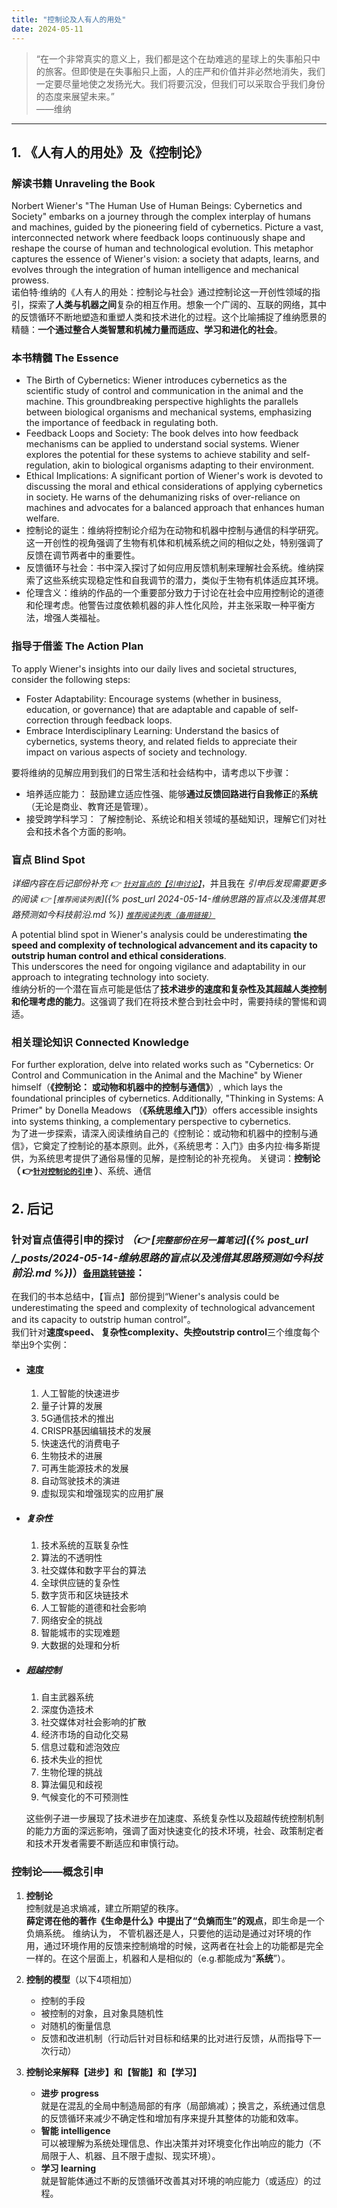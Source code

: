 ```yaml
---
title: "控制论及人有人的用处"
date: 2024-05-11
---
```


> “在一个非常真实的意义上，我们都是这个在劫难逃的星球上的失事船只中的旅客。但即使是在失事船只上面，人的庄严和价值并非必然地消失，我们一定要尽量地使之发扬光大。我们将要沉没，但我们可以采取合乎我们身份的态度来展望未来。”   
> ——维纳

---
## 1. 《人有人的用处》及《控制论》	  

### 解读书籍 Unraveling the Book
Norbert Wiener's "The Human Use of Human Beings: Cybernetics and Society" embarks on a journey through the complex interplay of humans and machines, guided by the pioneering field of cybernetics. Picture a vast, interconnected network where feedback loops continuously shape and reshape the course of human and technological evolution. This metaphor captures the essence of Wiener's vision: a society that adapts, learns, and evolves through the integration of human intelligence and mechanical prowess.  
诺伯特·维纳的《人有人的用处：控制论与社会》通过控制论这一开创性领域的指引，探索了**人类与机器之间**复杂的相互作用。想象一个广阔的、互联的网络，其中的反馈循环不断地塑造和重塑人类和技术进化的过程。这个比喻捕捉了维纳愿景的精髓：**一个通过整合人类智慧和机械力量而适应、学习和进化的社会**。


### 本书精髓 The Essence
- The Birth of Cybernetics: Wiener introduces cybernetics as the scientific study of control and communication in the animal and the machine. This groundbreaking perspective highlights the parallels between biological organisms and mechanical systems, emphasizing the importance of feedback in regulating both.
- Feedback Loops and Society: The book delves into how feedback mechanisms can be applied to understand social systems. Wiener explores the potential for these systems to achieve stability and self-regulation, akin to biological organisms adapting to their environment.
- Ethical Implications: A significant portion of Wiener's work is devoted to discussing the moral and ethical considerations of applying cybernetics in society. He warns of the dehumanizing risks of over-reliance on machines and advocates for a balanced approach that enhances human welfare.  
- 控制论的诞生：维纳将控制论介绍为在动物和机器中控制与通信的科学研究。这一开创性的视角强调了生物有机体和机械系统之间的相似之处，特别强调了反馈在调节两者中的重要性。
- 反馈循环与社会：书中深入探讨了如何应用反馈机制来理解社会系统。维纳探索了这些系统实现稳定性和自我调节的潜力，类似于生物有机体适应其环境。
- 伦理含义：维纳的作品的一个重要部分致力于讨论在社会中应用控制论的道德和伦理考虑。他警告过度依赖机器的非人性化风险，并主张采取一种平衡方法，增强人类福祉。


### 指导于借鉴 The Action Plan  
To apply Wiener's insights into our daily lives and societal structures, consider the following steps:
- Foster Adaptability: Encourage systems (whether in business, education, or governance) that are adaptable and capable of self-correction through feedback loops.
- Embrace Interdisciplinary Learning: Understand the basics of cybernetics, systems theory, and related fields to appreciate their impact on various aspects of society and technology.  

要将维纳的见解应用到我们的日常生活和社会结构中，请考虑以下步骤：
- 培养适应能力： 鼓励建立适应性强、能够**通过反馈回路进行自我修正**的**系统**（无论是商业、教育还是管理）。
- 接受跨学科学习： 了解控制论、系统论和相关领域的基础知识，理解它们对社会和技术各个方面的影响。

### 盲点 Blind Spot
*详细内容在后记部份补充 👉 [`针对盲点的【引申讨论】`](#针对盲点值得引申的探讨--完整部份在另一篇笔记)*，并且我在
*引申后发现需要更多的阅读 👉 [`推荐阅读列表`]({% post_url 2024-05-14-维纳思路的盲点以及浅借其思路预测如今科技前沿.md %})* *[`推荐阅读列表（备用链接）`](/_posts/2024-05-14-维纳思路的盲点以及浅借其思路预测如今科技前沿.md)*  

A potential blind spot in Wiener's analysis could be underestimating **the speed and complexity of technological advancement and its capacity to outstrip human control and ethical considerations**.   
This underscores the need for ongoing vigilance and adaptability in our approach to integrating technology into society.  
维纳分析的一个潜在盲点可能是低估了**技术进步的速度和复杂性及其超越人类控制和伦理考虑的能力**。这强调了我们在将技术整合到社会中时，需要持续的警惕和调适。

### 相关理论知识 Connected Knowledge
For further exploration, delve into related works such as "Cybernetics: Or Control and Communication in the Animal and the Machine" by Wiener himself（**《控制论： 或动物和机器中的控制与通信》**）, which lays the foundational principles of cybernetics. Additionally, "Thinking in Systems: A Primer" by Donella Meadows （**《系统思维入门》**）offers accessible insights into systems thinking, a complementary perspective to cybernetics.  
为了进一步探索，请深入阅读维纳自己的《控制论：或动物和机器中的控制与通信》，它奠定了控制论的基本原则。此外，《系统思考：入门》由多内拉·梅多斯提供，为系统思考提供了通俗易懂的见解，是控制论的补充视角。
关键词：**控制论（ 👉[`针对控制论的引申`](#控制论概念引申) ）**、系统、通信

## 2. 后记

### 针对盲点值得引申的探讨 *（👉 [`完整部份在另一篇笔记`]({% post_url /_posts/2024-05-14-维纳思路的盲点以及浅借其思路预测如今科技前沿.md %})*）[`备用跳转链接`](/_posts/2024-05-14-维纳思路的盲点以及浅借其思路预测如今科技前沿.md)：
在我们的书本总结中，【盲点】部份提到“Wiener's analysis could be underestimating the speed and complexity of technological advancement and its capacity to outstrip human control”。  
我们针对**速度speed、 复杂性complexity、失控outstrip control**三个维度每个举出9个实例：
-  #### 速度  
	1. 人工智能的快速进步
	1. 量子计算的发展
	1. 5G通信技术的推出
	1. CRISPR基因编辑技术的发展
	1. 快速迭代的消费电子
	1. 生物技术的进展
	1. 可再生能源技术的发展
	1. 自动驾驶技术的演进
	1. 虚拟现实和增强现实的应用扩展
- ##### 复杂性
	1. 技术系统的互联复杂性
	1. 算法的不透明性
	1. 社交媒体和数字平台的算法
	1. 全球供应链的复杂性
	1. 数字货币和区块链技术
	1. 人工智能的道德和社会影响
	1. 网络安全的挑战
	1. 智能城市的实现难题
	1. 大数据的处理和分析
- ##### 超越控制
	1. 自主武器系统
	1. 深度伪造技术
	1. 社交媒体对社会影响的扩散
	1. 经济市场的自动化交易
	1. 信息过载和滤泡效应
	1. 技术失业的担忧
	1. 生物伦理的挑战
	1. 算法偏见和歧视
	1. 气候变化的不可预测性

	这些例子进一步展现了技术进步在加速度、系统复杂性以及超越传统控制机制的能力方面的深远影响，强调了面对快速变化的技术环境，社会、政策制定者和技术开发者需要不断适应和审慎行动。

### 控制论——概念引申
1. **控制论**  
	控制就是追求熵减，建立所期望的秩序。  
	**薛定谔在他的著作《生命是什么》中提出了“负熵而生”的观点**，即生命是一个负熵系统。
	维纳认为， 不管机器还是人，只要他的运动是通过对环境的作用，通过环境作用的反馈来控制熵增的时候，这两者在社会上的功能都是完全一样的。在这个层面上，机器和人是相似的（e.g.都能成为“**系统**”）。

1. **控制的模型**（以下4项相加）  
	- 控制的手段
	- 被控制的对象，且对象具随机性
	- 对随机的衡量信息
	- 反馈和改进机制（行动后针对目标和结果的比对进行反馈，从而指导下一次行动）

1. **控制论来解释【进步】和【智能】和【学习】**  
	- **进步 progress**  
	就是在混乱的全局中制造局部的有序（局部熵减）；换言之，系统通过信息的反馈循环来减少不确定性和增加有序来提升其整体的功能和效率。
	- **智能 intelligence**  
	可以被理解为系统处理信息、作出决策并对环境变化作出响应的能力（不局限于人、机器、且不限于虚拟、现实环境）。
	- **学习 learning**  
	就是智能体通过不断的反馈循环改善其对环境的响应能力（或适应）的过程。
		





